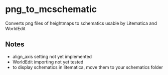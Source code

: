 # png_to_mcschematic
Converts png files of heightmaps to schematics usable by Litematica and WorldEdit

## Notes
- align_axis setting not yet implemented
- WorldEdit importing not yet tested
- to display schematics in litematica, move them to your schematics folder
